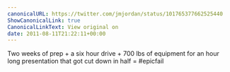 ```yaml
---
canonicalURL: https://twitter.com/jmjordan/status/101765377662525440
ShowCanonicalLink: true
CanonicalLinkText: View original on
date: 2011-08-11T21:22:11+00:00
---
```

Two weeks of prep + a six hour drive + 700 lbs of equipment for an hour long presentation that got cut down in half = #epicfail